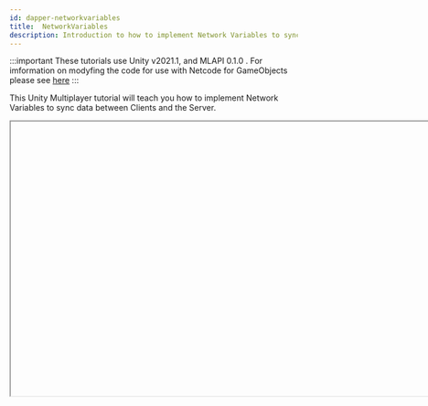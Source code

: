 ```yaml
---
id: dapper-networkvariables
title:  NetworkVariables
description: Introduction to how to implement Network Variables to sync data between Clients and the Server.
---
```


:::important
These tutorials use Unity v2021.1, and MLAPI 0.1.0 .  For imformation on modyfing the code for use with Netcode for GameObjects please see [here](../../migration/migratingfrommlapi.md)
:::



This Unity Multiplayer tutorial will teach you how to implement Network Variables to sync data between Clients and the Server.

<Iframe url="https://www.youtube.com/embed/iQDGLaSI3Cg"
        width="854px"
        height="480px"
        id="myId"
        className="video-container"
        display="initial"
        position="relative"
        allow="accelerometer; autoplay; clipboard-write; encrypted-media; gyroscope; picture-in-picture" 
        allowfullscreen
        />

Video published 22nd April 2021

For project files access, check out the repository here: https://github.com/DapperDino/Unity-Multiplayer-Tutorials

For more information on `NetworkVariable` see [NettworkVariable](../../mlapi-basics/networkvariable.md) in the main MLAPI documentation.

:::contribution Community Contribution
Thank you to [DapperDino](https://www.youtube.com/channel/UCjCpZyil4D8TBb5nVTMMaUw) for the video tutorials! These contributions are a fantastic help to the community.
:::

import Iframe from 'react-iframe'